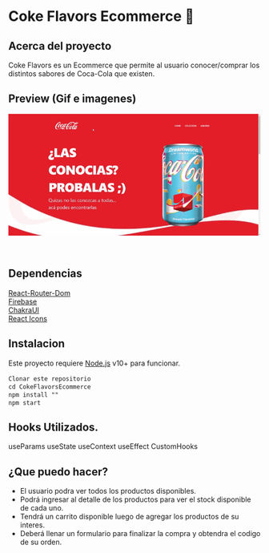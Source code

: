 # Coke Flavors Ecommerce 🥤

## Acerca del proyecto
Coke Flavors es un Ecommerce que permite al usuario conocer/comprar los distintos sabores de Coca-Cola que existen.

## Preview (Gif e imagenes)

![gif](https://github.com/JGoroso/CokeFlavorsEcommerce/blob/master/src/screen-recording.gif) 

 <img src="https://i.ibb.co/jHg8Ygj/1.webp" alt="" />
 <img src="https://i.ibb.co/VVmp2qH/2.webp" alt="" />
 <img src="https://i.ibb.co/YD1r6L0/3.webp" alt="" />


## Dependencias
[React-Router-Dom](https://reactrouter.com/web/guides/quick-start)\
[Firebase](https://firebase.google.com/)\
[ChakraUI](https://chakra-ui.com/)\
[React Icons](https://react-icons.github.io/react-icons/)

## Instalacion

Este proyecto requiere [Node.js](https://nodejs.org/) v10+ para funcionar.
```sh}
Clonar este repositorio 
cd CokeFlavorsEcommerce
npm install ""
npm start
```

## Hooks Utilizados.
useParams useState useContext useEffect CustomHooks

## ¿Que puedo hacer?
- El usuario podra ver todos los productos disponibles. 
- Podrá ingresar al detalle de los productos para ver el stock disponible de cada uno.
- Tendrá un carrito disponible luego de agregar los productos de su interes.
- Deberá llenar un formulario para finalizar la compra y obtendra el codigo de su orden.


